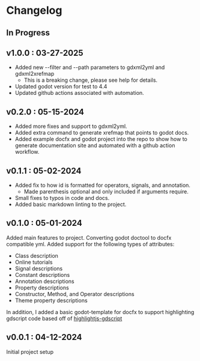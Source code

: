 # Changelog

## In Progress

## v1.0.0 : 03-27-2025

* Added new --filter and --path parameters to gdxml2yml and gdxml2xrefmap
    * This is a breaking change, please see help for details.
* Updated godot version for test to 4.4
* Updated github actions associated with automation.

## v0.2.0 : 05-15-2024

* Added more fixes and support to gdxml2yml.
* Added extra command to generate xrefmap that points to godot docs.
* Added example docfx and godot project into the repo to show
    how to generate documentation site and automated with a github
    action workflow.

## v0.1.1 : 05-02-2024

* Added fix to how id is formatted for operators, signals, and annotation.
    * Made parenthesis optional and only included if arguments require.
* Small fixes to typos in code and docs.
* Added basic markdown linting to the project.

## v0.1.0 : 05-01-2024

Added main features to project. Converting godot doctool to docfx compatible
yml. Added support for the following types of attributes:

* Class description
* Online tutorials
* Signal descriptions
* Constant descriptions
* Annotation descriptions
* Property descriptions
* Constructor, Method, and Operator descriptions
* Theme property descriptions

In addition, I added a basic godot-template for docfx to support highlighting
gdscript code based off of [highlightjs-gdscript](https://github.com/highlightjs/highlightjs-gdscript)

## v0.0.1 : 04-12-2024

Initial project setup
